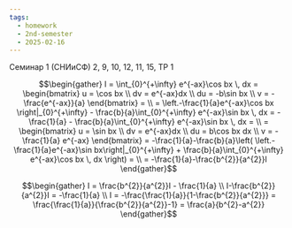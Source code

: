 ```yaml
---
tags:
  - homework
  - 2nd-semester
  - 2025-02-16
---
```


Семинар 1 (СНИиСФ)
2, 9, 10, 12, 11, 15,
ТР 1

$$\begin{gather}
I = \int_{0}^{+\infty} e^{-ax}\cos bx \, dx = \begin{bmatrix}
u = \cos bx \\
dv = e^{-ax}dx \\
du = -b\sin bx \\
v = -\frac{e^{-ax}}{a}
\end{bmatrix} = \\
= \left.-\frac{1}{a}e^{-ax}\cos bx \right|_{0}^{+\infty} - \frac{b}{a}\int_{0}^{+\infty} e^{-ax}\sin bx \, dx = -\frac{1}{a} - \frac{b}{a}\int_{0}^{+\infty} e^{-ax}\sin bx \, dx = \\
= \begin{bmatrix}
u = \sin bx \\
dv = e^{-ax}dx \\
du = b\cos bx dx \\
v = -\frac{1}{a} e^{-ax}
\end{bmatrix} = -\frac{1}{a}-\frac{b}{a}\left( \left.-\frac{1}{a}e^{-ax}\sin bx\right|_{0}^{+\infty} + \frac{b}{a}\int_{0}^{+\infty} e^{-ax}\cos bx \, dx \right) = \\
= -\frac{1}{a}-\frac{b^{2}}{a^{2}}I
\end{gather}$$

$$\begin{gather}
I = \frac{b^{2}}{a^{2}}I - \frac{1}{a} \\
I-\frac{b^{2}}{a^{2}}I = -\frac{1}{a} \\
I = -\frac{\frac{1}{a}}{1-\frac{b^{2}}{a^{2}}} = \frac{\frac{1}{a}}{\frac{b^{2}}{a^{2}}-1} = \frac{a}{b^{2}-a^{2}}
\end{gather}$$